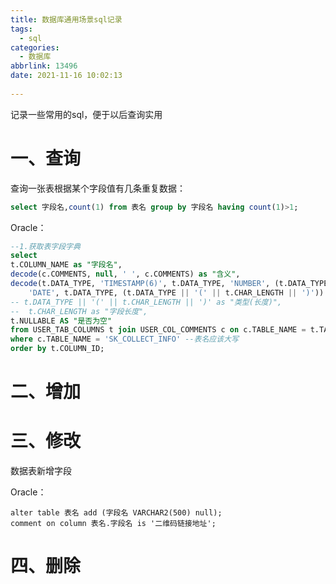 ```yaml
---
title: 数据库通用场景sql记录
tags:
  - sql
categories:
  - 数据库
abbrlink: 13496
date: 2021-11-16 10:02:13
 
---
```


记录一些常用的sql，便于以后查询实用

<!--more-->



# 一、查询





查询一张表根据某个字段值有几条重复数据：

```sql
select 字段名,count(1) from 表名 group by 字段名 having count(1)>1;
```





Oracle：

```sql
--1.获取表字段字典
select
t.COLUMN_NAME as "字段名",
decode(c.COMMENTS, null, ' ', c.COMMENTS) as "含义",
decode(t.DATA_TYPE, 'TIMESTAMP(6)', t.DATA_TYPE, 'NUMBER', (t.DATA_TYPE || '(' || t.DATA_PRECISION || ')'),
    'DATE', t.DATA_TYPE, (t.DATA_TYPE || '(' || t.CHAR_LENGTH || ')')) as "长度",
-- t.DATA_TYPE || '(' || t.CHAR_LENGTH || ')' as "类型(长度)",
--  t.CHAR_LENGTH as "字段长度",
t.NULLABLE AS "是否为空"
from USER_TAB_COLUMNS t join USER_COL_COMMENTS c on c.TABLE_NAME = t.TABLE_NAME and t.COLUMN_NAME = c.COLUMN_NAME
where c.TABLE_NAME = 'SK_COLLECT_INFO' --表名应该大写  
order by t.COLUMN_ID;
```



# 二、增加



# 三、修改

数据表新增字段

Oracle：

```
alter table 表名 add (字段名 VARCHAR2(500) null);
comment on column 表名.字段名 is '二维码链接地址';
```



# 四、删除